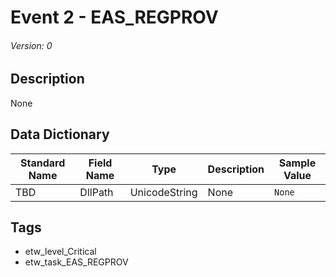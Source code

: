 # Event 2 - EAS_REGPROV
###### Version: 0

## Description
None

## Data Dictionary
|Standard Name|Field Name|Type|Description|Sample Value|
|---|---|---|---|---|
|TBD|DllPath|UnicodeString|None|`None`|

## Tags
* etw_level_Critical
* etw_task_EAS_REGPROV